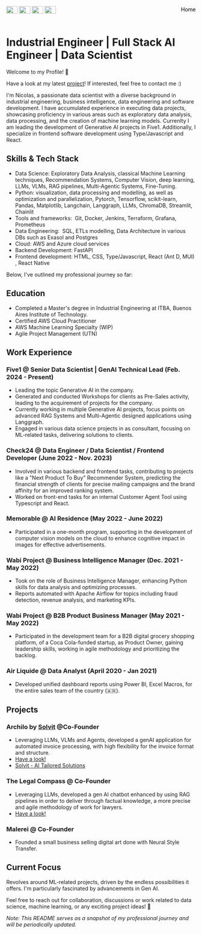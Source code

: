 <style>
    .flex-container {
        display: flex;
        justify-content: space-between;
    }
    .home{
            text-decoration: none;
    color: black;
    }

</style>

<div class="flex-container">
    <div>
        <a href="https://www.linkedin.com/in/nraffa/" target="_blank"><img src="https://www.svgrepo.com/show/521725/linkedin.svg" width="30" height="20"></a>
        <a href="mailto:nraffapirra@gmail.com" target="_blank"><img src="https://www.svgrepo.com/show/533200/mail-alt-3.svg" width="30" height="20"></a>
        <a href="https://calendly.com/nraffapirra/ask-me-anything" target="_blank"><img src="https://www.svgrepo.com/show/357252/video-call.svg" width="30" height="20"></a>
        <a href="https://www.buymeacoffee.com/nicolasraffapirra" target="_blank"><img src="https://www.svgrepo.com/show/530366/coffee.svg" width="30" height="20"></a>
    </div>
    <a href="https://nicolasraffapirra.com" class="home" >Home</a>
</div>
<br>

# Industrial Engineer | Full Stack AI Engineer | Data Scientist 
Welcome to my Profile! 👋

Have a look at my latest [project](https://archilo.besolvit.com/)! If interested, feel free to contact me :) 

I'm Nicolas, a passionate data scientist with a diverse background in industrial engineering, business intelligence, data engineering and software development. I have accumulated experience in executing data projects, showcasing proficiency in various areas such as exploratory data analysis, data processing, and the creation of machine learning models. Currenlty I am leading the development of Generative AI projects in Five1. Additionally, I specialize in frontend software development using Type/Javascript and React.


## Skills & Tech Stack
- Data Science: Exploratory Data Analysis, classical Machine Learning techniques, Recommendation Systems, Computer Vision, deep learning, LLMs, VLMs, RAG pipelines, Multi-Agentic Systems, Fine-Tuning.
- Python:  visualization, data processing and modelling, as well as optimization and parallelization, Pytorch, Tensorflow, scikit-learn, Pandas, Matplotlib, Langchain, Langgraph, LLMs, ChromaDB, Streamlit, Chainlit
- Tools and frameworks:  Git, Docker, Jenkins, Terraform, Grafana, Prometheus
- Data Engineering:  SQL, ETLs modelling, Data Architecture in various DBs such as Exasol and Postgres
- Cloud: AWS and Azure cloud services
- Backend Development: FastAPI
- Frontend development: HTML, CSS, Type/Javascript, React (Ant D, MUI) , React Native

Below, I've outlined my professional journey so far:

## Education
- Completed a Master's degree in Industrial Engineering at ITBA, Buenos Aires Institute of Technology.
- Certified AWS Cloud Practitioner
- AWS Machine Learning Specialty (WIP)
- ⁠Agile Project Management (UTN)

## Work Experience

### Five1 @ Senior Data Scientist | GenAI Technical Lead (Feb. 2024 - Present)
- Leading the topic Generative AI in the company.
- Generated and conducted Workshops for clients as Pre-Sales activity, leading to the acquirement of projects for the company. 
- Currently working in multiple Generative AI projects, focus points on advanced RAG Systems and Multi-Agentic designed applications using Langgraph.
- Engaged in various data science projects in as consultant, focusing on ML-related tasks, delivering solutions to clients.

### Check24 @ Data Engineer / Data Scientist / Frontend Developer (June 2022 - Nov. 2023)
- Involved in various backend and frontend tasks, contributing to projects like a "Next Product To Buy" Recommender System, predicting the financial strength of clients for precise mailing campaigns and the brand affinity for an improved ranking system.
- Worked on front-end tasks for an internal Customer Agent Tool using Typescript and React.

### Memorable @ AI Residence (May 2022 - June 2022)
- Participated in a one-month program, supporting in the development of computer vision models on the cloud to enhance cognitive impact in images for effective advertisements.

### Wabi Project @ Business Intelligence Manager (Dec. 2021 - May 2022)
- Took on the role of Business Intelligence Manager, enhancing Python skills for data analysis and optimizing processes.
- Reports automated with Apache Airflow for topics including fraud detection, revenue analysis, and marketing KPIs.

### Wabi Project @ B2B Product Business Manager (May 2021 - May 2022)
- Participated in the development team for a B2B digital grocery shopping platform, of a Coca Cola-funded startup, as Product Owner, gaining leadership skills, working in agile methodology and prioritizing the backlog. 

### Air Liquide @ Data Analyst (April 2020 - Jan 2021)
- Developed unified dashboard reports using Power BI, Excel Macros, for the entire sales team of the country (🇦🇷).

## Projects

### Archilo by [Solvit](https://besolvit.com/) @Co-Founder
- Leveraging LLMs, VLMs and Agents, developed a genAI application for automated invoice processing, with high flexibility for the invoice format and structure.
- [Have a look!](https://archilo.besolvit.com/)
- [Solvit - AI Tailored Solutions](https://besolvit.com/)

### The Legal Compass @ Co-Founder
- Leveraging LLMs, developed a gen AI chatbot enhanced by using RAG pipelines in order to deliver through factual knowledge, a more precise and agile methodology of work for lawyers.
- [Have a look!](https://brujula-legal.my.canva.site/en)

### Malerei @ Co-Founder
- Founded a small business selling digital art done with Neural Style Transfer.

## Current Focus
Revolves around ML-related projects, driven by the endless possibilities it offers. I'm particularly fascinated by advancements in Gen AI.

Feel free to reach out for collaboration, discussions or work related to data science, machine learning, or any exciting project ideas! 🚀

*Note: This README serves as a snapshot of my professional journey and will be periodically updated.*
